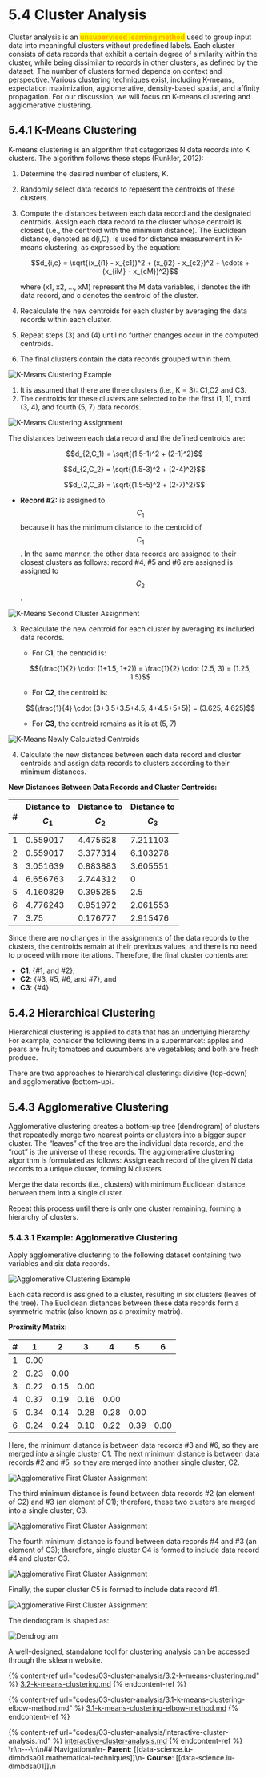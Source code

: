 # 5.4 Cluster Analysis

Cluster analysis is an <mark style="color:orange;">**unsupervised learning method**</mark> used to group input data into meaningful clusters without predefined labels. Each cluster consists of data records that exhibit a certain degree of similarity within the cluster, while being dissimilar to records in other clusters, as defined by the dataset. The number of clusters formed depends on context and perspective. Various clustering techniques exist, including K-means, expectation maximization, agglomerative, density-based spatial, and affinity propagation. For our discussion, we will focus on K-means clustering and agglomerative clustering.

## 5.4.1 K-Means Clustering

K-means clustering is an algorithm that categorizes N data records into K clusters. The algorithm follows these steps (Runkler, 2012):

1. Determine the desired number of clusters, K.
2. Randomly select data records to represent the centroids of these clusters.
3.  Compute the distances between each data record and the designated centroids. Assign each data record to the cluster whose centroid is closest (i.e., the centroid with the minimum distance). The Euclidean distance, denoted as d(i,C), is used for distance measurement in K-means clustering, as expressed by the equation:

    $$d_{i,c} = \sqrt{(x_{i1} - x_{c1})^2 + (x_{i2} - x_{c2})^2 + \cdots + (x_{iM} - x_{cM})^2}$$

    where (x1, x2, …, xM) represent the M data variables, i denotes the ith data record, and c denotes the centroid of the cluster.
4. Recalculate the new centroids for each cluster by averaging the data records within each cluster.
5. Repeat steps (3) and (4) until no further changes occur in the computed centroids.
6. The final clusters contain the data records grouped within them.

![K-Means Clustering Example](assets/images/data-science/iu-dlmbdsa01/k-means-clustering-example.png)

1. It is assumed that there are three clusters (i.e., K = 3): C1,C2 and C3.
2. The centroids for these clusters are selected to be the first (1, 1), third (3, 4), and fourth (5, 7) data records.

![K-Means Clustering Assignment](assets/images/data-science/iu-dlmbdsa01/K-Means-Clustering-Assignment.png)

The distances between each data record and the defined centroids are:

$$d_{2,C_1} = \sqrt{(1.5-1)^2 + (2-1)^2}$$

$$d_{2,C_2} = \sqrt{(1.5-3)^2 + (2-4)^2}$$

$$d_{2,C_3} = \sqrt{(1.5-5)^2 + (2-7)^2}$$

* **Record #2:** is assigned to $$C_1$$ because it has the minimum distance to the centroid of $$C_1$$. In the same manner, the other data records are assigned to their closest clusters as follows: record #4, #5 and #6 are assigned is assigned to $$C_2$$.

![K-Means Second Cluster Assignment](assets/images/data-science/iu-dlmbdsa01/K-Means-Second-Cluster-Assignment.png)

3.  Recalculate the new centroid for each cluster by averaging its included data records.

    * For **C1**, the centroid is:

    $$(\frac{1}{2} \cdot (1+1.5, 1+2)) = \frac{1}{2} \cdot (2.5, 3) = (1.25, 1.5)$$

    * For **C2**, the centroid is:

    $$(\frac{1}{4} \cdot (3+3.5+3.5+4.5, 4+4.5+5+5)) = (3.625, 4.625)$$

    * For **C3**, the centroid remains as it is at (5, 7)

![K-Means Newly Calculated Centroids](assets/images/data-science/iu-dlmbdsa01/K-Means-Newly-Calculated-Centroids.png)

4. Calculate the new distances between each data record and cluster centroids and assign data records to clusters according to their minimum distances.

**New Distances Between Data Records and Cluster Centroids:**

| # | Distance to $$C_1$$ | Distance to $$C_2$$ | Distance to $$C_3$$ |
| - | ------------------- | ------------------- | ------------------- |
| 1 | 0.559017            | 4.475628            | 7.211103            |
| 2 | 0.559017            | 3.377314            | 6.103278            |
| 3 | 3.051639            | 0.883883            | 3.605551            |
| 4 | 6.656763            | 2.744312            | 0                   |
| 5 | 4.160829            | 0.395285            | 2.5                 |
| 6 | 4.776243            | 0.951972            | 2.061553            |
| 7 | 3.75                | 0.176777            | 2.915476            |

Since there are no changes in the assignments of the data records to the clusters, the centroids remain at their previous values, and there is no need to proceed with more iterations. Therefore, the final cluster contents are:&#x20;

* **C1**: {#1, and #2},&#x20;
* **C2**: {#3, #5, #6, and #7}, and&#x20;
* **C3**: {#4}.

## 5.4.2 Hierarchical Clustering

Hierarchical clustering is applied to data that has an underlying hierarchy. For example, consider the following items in a supermarket: apples and pears are fruit; tomatoes and cucumbers are vegetables; and both are fresh produce.

There are two approaches to hierarchical clustering: divisive (top-down) and agglomerative (bottom-up).

## 5.4.3 Agglomerative Clustering

Agglomerative clustering creates a bottom-up tree (dendrogram) of clusters that repeatedly merge two nearest points or clusters into a bigger super cluster. The “leaves” of the tree are the individual data records, and the “root” is the universe of these records. The agglomerative clustering algorithm is formulated as follows: Assign each record of the given N data records to a unique cluster, forming N clusters.

Merge the data records (i.e., clusters) with minimum Euclidean distance between them into a single cluster.

Repeat this process until there is only one cluster remaining, forming a hierarchy of clusters.

### 5.4.3.1 Example: Agglomerative Clustering

Apply agglomerative clustering to the following dataset containing two variables and six data records.

![Agglomerative Clustering Example](assets/images/data-science/iu-dlmbdsa01/Agglomerative-Clustering-Example.png)

Each data record is assigned to a cluster, resulting in six clusters (leaves of the tree). The Euclidean distances between these data records form a symmetric matrix (also known as a proximity matrix).

**Proximity Matrix:**

| # | 1    | 2    | 3    | 4    | 5    | 6    |
| - | ---- | ---- | ---- | ---- | ---- | ---- |
| 1 | 0.00 |      |      |      |      |      |
| 2 | 0.23 | 0.00 |      |      |      |      |
| 3 | 0.22 | 0.15 | 0.00 |      |      |      |
| 4 | 0.37 | 0.19 | 0.16 | 0.00 |      |      |
| 5 | 0.34 | 0.14 | 0.28 | 0.28 | 0.00 |      |
| 6 | 0.24 | 0.24 | 0.10 | 0.22 | 0.39 | 0.00 |

Here, the minimum distance is between data records #3 and #6, so they are merged into a single cluster C1. The next minimum distance is between data records #2 and #5, so they are merged into another single cluster, C2.

![Agglomerative First Cluster Assignment](assets/images/data-science/iu-dlmbdsa01/Agglomerative-First-Cluster-Assignment-1.png)

The third minimum distance is found between data records #2 (an element of C2) and #3 (an element of C1); therefore, these two clusters are merged into a single cluster, C3.

![Agglomerative First Cluster Assignment](assets/images/data-science/iu-dlmbdsa01/Agglomerative-First-Cluster-Assignment-2.png)

The fourth minimum distance is found between data records #4 and #3 (an element of C3); therefore, single cluster C4 is formed to include data record #4 and cluster C3.

![Agglomerative First Cluster Assignment](assets/images/data-science/iu-dlmbdsa01/Agglomerative-First-Cluster-Assignment-3.png)

Finally, the super cluster C5 is formed to include data record #1.

![Agglomerative First Cluster Assignment](assets/images/data-science/iu-dlmbdsa01/Agglomerative-First-Cluster-Assignment-4.png)

The dendrogram is shaped as:

![Dendrogram](assets/images/data-science/iu-dlmbdsa01/Dendrogram.png)

A well-designed, standalone tool for clustering analysis can be accessed through the sklearn website.



{% content-ref url="codes/03-cluster-analysis/3.2-k-means-clustering.md" %}
[3.2-k-means-clustering.md](codes/03-cluster-analysis/3.2-k-means-clustering.md)
{% endcontent-ref %}

{% content-ref url="codes/03-cluster-analysis/3.1-k-means-clustering-elbow-method.md" %}
[3.1-k-means-clustering-elbow-method.md](codes/03-cluster-analysis/3.1-k-means-clustering-elbow-method.md)
{% endcontent-ref %}

{% content-ref url="codes/03-cluster-analysis/interactive-cluster-analysis.md" %}
[interactive-cluster-analysis.md](codes/03-cluster-analysis/interactive-cluster-analysis.md)
{% endcontent-ref %}
\n\n---\n\n## Navigation\n\n- **Parent**: [[data-science.iu-dlmbdsa01.mathematical-techniques]]\n- **Course**: [[data-science.iu-dlmbdsa01]]\n